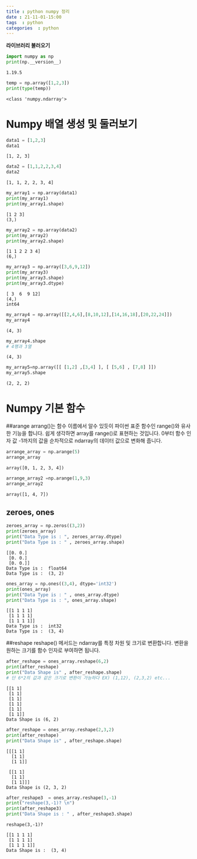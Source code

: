 ```yaml
---
title : python numpy 정리
date : 21-11-01-15:00
tags  : python
categories  : python
---
```



**라이브러리 불러오기**


```python
import numpy as np
print(np.__version__)
```

    1.19.5
    


```python
temp = np.array([1,2,3])
print(type(temp))
```

    <class 'numpy.ndarray'>
    

# Numpy 배열 생성 및 둘러보기


```python
data1 = [1,2,3]
data1
```




    [1, 2, 3]




```python
data2 = [1,1,2,2,3,4]
data2
```




    [1, 1, 2, 2, 3, 4]




```python
my_array1 = np.array(data1)
print(my_array1)
print(my_array1.shape)
```

    [1 2 3]
    (3,)
    


```python
my_array2 = np.array(data2)
print(my_array2)
print(my_array2.shape)
```

    [1 1 2 2 3 4]
    (6,)
    


```python
my_array3 = np.array([3,6,9,12])
print(my_array3)
print(my_array3.shape)
print(my_array3.dtype)
```

    [ 3  6  9 12]
    (4,)
    int64
    


```python
my_array4 = np.array([[2,4,6],[8,10,12],[14,16,18],[20,22,24]])
my_array4
```




    (4, 3)




```python
my_array4.shape
# 4행과 3열
```




    (4, 3)




```python
my_array5=np.array([[ [1,2] ,[3,4] ], [ [5,6] , [7,8] ]])
my_array5.shape
```




    (2, 2, 2)



# Numpy 기본 함수

##arange
arrang()는 함수 이름에서 알수 있듯이 파이썬 표준 함수인 range()와 유사한 기능을 합니다. 쉽게 생각하면 array를 range()로 표현하는 것입니다. 0부터 함수 인자 값 -1까지의 값을 순차적으로 ndarray의 데이터 값으로 변화해 줍니다.


```python
arrange_array = np.arange(5)
arrange_array
```




    array([0, 1, 2, 3, 4])




```python
arrange_array2 =np.arange(1,9,3)
arrange_array2
```




    array([1, 4, 7])



## zeroes, ones


```python
zeroes_array = np.zeros((3,2))
print(zeroes_array)
print("Data Type is : ", zeroes_array.dtype)
print("Data Type is : " , zeroes_array.shape)
```

    [[0. 0.]
     [0. 0.]
     [0. 0.]]
    Data Type is :  float64
    Data Type is :  (3, 2)
    


```python
ones_array = np.ones((3,4), dtype='int32')
print(ones_array)
print("Data Type is : " , ones_array.dtype)
print("Data Type is : ", ones_array.shape)
```

    [[1 1 1 1]
     [1 1 1 1]
     [1 1 1 1]]
    Data Type is :  int32
    Data Type is :  (3, 4)
    

##reshape
reshape() 메서드는 ndarray를 특정 차원 및 크기로 변환합니다. 변환을 원하는 크기를 함수 인자로 부여하면 됩니다. 


```python
after_reshape = ones_array.reshape(6,2)
print(after_reshape)
print("Data Shape is" , after_reshape.shape)
# 단 6*2의 값과 같은 크기로 변환이 가능하다 EX) (1,12), (2,3,2) etc...
```

    [[1 1]
     [1 1]
     [1 1]
     [1 1]
     [1 1]
     [1 1]]
    Data Shape is (6, 2)
    


```python
after_reshape = ones_array.reshape(2,3,2)
print(after_reshape)
print("Data Shape is" , after_reshape.shape)
```

    [[[1 1]
      [1 1]
      [1 1]]
    
     [[1 1]
      [1 1]
      [1 1]]]
    Data Shape is (2, 3, 2)
    


```python
after_reshape3  = ones_array.reshape(3,-1)
print("reshape(3,-1)? \n")
print(after_reshape3)
print("Data Shape is : " , after_reshape3.shape)
```

    reshape(3,-1)? 
    
    [[1 1 1 1]
     [1 1 1 1]
     [1 1 1 1]]
    Data Shape is :  (3, 4)
    
